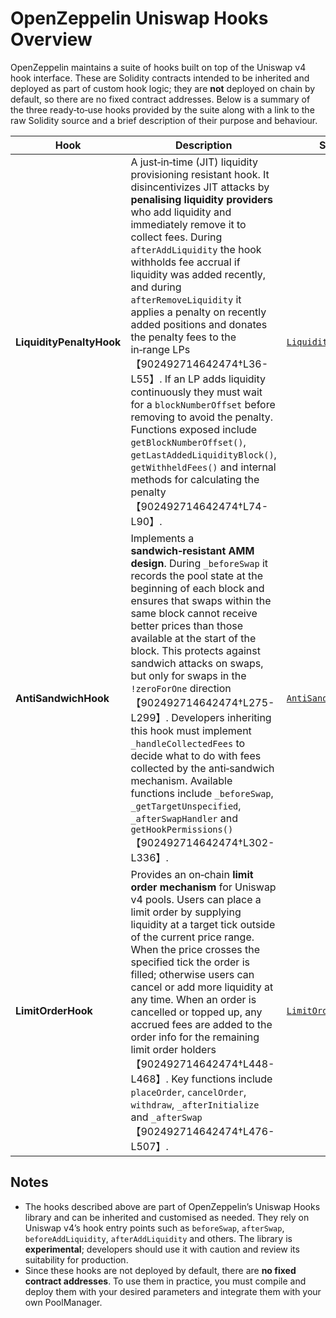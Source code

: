 # OpenZeppelin Uniswap Hooks Overview

OpenZeppelin maintains a suite of hooks built on top of the Uniswap v4 hook
interface.  These are Solidity contracts intended to be inherited and
deployed as part of custom hook logic; they are **not** deployed on chain by
default, so there are no fixed contract addresses.  Below is a summary of
the three ready‑to‑use hooks provided by the suite along with a link to the
raw Solidity source and a brief description of their purpose and behaviour.

| Hook | Description | Source Link |
|-----|-------------|------------|
| **LiquidityPenaltyHook** | A just‑in‑time (JIT) liquidity provisioning resistant hook.  It disincentivizes JIT attacks by **penalising liquidity providers** who add liquidity and immediately remove it to collect fees.  During `afterAddLiquidity` the hook withholds fee accrual if liquidity was added recently, and during `afterRemoveLiquidity` it applies a penalty on recently added positions and donates the penalty fees to the in‑range LPs【902492714642474†L36-L55】.  If an LP adds liquidity continuously they must wait for a `blockNumberOffset` before removing to avoid the penalty.  Functions exposed include `getBlockNumberOffset()`, `getLastAddedLiquidityBlock()`, `getWithheldFees()` and internal methods for calculating the penalty【902492714642474†L74-L90】. | [`LiquidityPenaltyHook.sol`](https://github.com/OpenZeppelin/uniswap-hooks/blob/master/src/general/LiquidityPenaltyHook.sol) |
| **AntiSandwichHook** | Implements a **sandwich‑resistant AMM design**.  During `_beforeSwap` it records the pool state at the beginning of each block and ensures that swaps within the same block cannot receive better prices than those available at the start of the block.  This protects against sandwich attacks on swaps, but only for swaps in the `!zeroForOne` direction【902492714642474†L275-L299】.  Developers inheriting this hook must implement `_handleCollectedFees` to decide what to do with fees collected by the anti‑sandwich mechanism.  Available functions include `_beforeSwap`, `_getTargetUnspecified`, `_afterSwapHandler` and `getHookPermissions()`【902492714642474†L302-L336】. | [`AntiSandwichHook.sol`](https://github.com/OpenZeppelin/uniswap-hooks/blob/master/src/general/AntiSandwichHook.sol) |
| **LimitOrderHook** | Provides an on‑chain **limit order mechanism** for Uniswap v4 pools.  Users can place a limit order by supplying liquidity at a target tick outside of the current price range.  When the price crosses the specified tick the order is filled; otherwise users can cancel or add more liquidity at any time.  When an order is cancelled or topped up, any accrued fees are added to the order info for the remaining limit order holders【902492714642474†L448-L468】.  Key functions include `placeOrder`, `cancelOrder`, `withdraw`, `_afterInitialize` and `_afterSwap`【902492714642474†L476-L507】. | [`LimitOrderHook.sol`](https://github.com/OpenZeppelin/uniswap-hooks/blob/master/src/general/LimitOrderHook.sol) |

## Notes

* The hooks described above are part of OpenZeppelin’s Uniswap Hooks library and can be inherited and customised as needed.  They rely on Uniswap v4’s hook entry points such as `beforeSwap`, `afterSwap`, `beforeAddLiquidity`, `afterAddLiquidity` and others.  The library is **experimental**; developers should use it with caution and review its suitability for production.
* Since these hooks are not deployed by default, there are **no fixed contract addresses**.  To use them in practice, you must compile and deploy them with your desired parameters and integrate them with your own PoolManager.